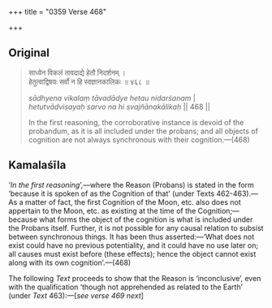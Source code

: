 +++
title = "0359 Verse 468"

+++
## Original 
>
> साध्येन विकलं तावदाद्ये हेतौ निदर्शनम् ।  
> हेतुत्वाद्विषयः सर्वो न हि स्वज्ञानकालिकः ॥ ४६८ ॥ 
>
> *sādhyena vikalaṃ tāvadādye hetau nidarśanam* \|  
> *hetutvādviṣayaḥ sarvo na hi svajñānakālikaḥ* \|\| 468 \|\| 
>
> In the first reasoning, the corroborative instance is devoid of the probandum, as it is all included under the probans; and all objects of cognition are not always synchronous with their cognition.—(468)



## Kamalaśīla

‘*In the first reasoning*’,—where the Reason (Probans) is stated in the form ‘because it is spoken of as the Cognition of that’ (under Texts 462-463).—As a matter of fact, the first Cognition of the Moon, etc. also does not appertain to the Moon, etc. as existing at the time of the Cognition;—because what forms the object of the cognition is what is included under the Probans itself. Further, it is not possible for any causal relation to subsist between synchronous things. It has been thus asserted:—‘What does not exist could have no previous potentiality, and it could have no use later on; all causes must exist before (these effects); hence the object cannot exist along with its own cognition’.—(468)

The following *Text* proceeds to show that the Reason is ‘inconclusive’, even with the qualification ‘though not apprehended as related to the Earth’ (under *Text* 463):—[*see verse 469 next*]


